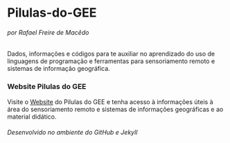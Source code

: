 # Pilulas-do-GEE

###### por Rafael Freire de Macêdo  
Dados, informações e códigos para te auxiliar no aprendizado do uso de linguagens de programação e ferramentas para sensoriamento remoto e sistemas de informação geográfica.  
### Website Pilulas do GEE  
Visite o [Website](https://rafaeldocmacedo.github.io/Pilulas-do-GEE) do Pilulas do GEE e tenha acesso à informações úteis à área do sensoriamento remoto e sistemas de informações geográficas e ao material didático.  
###### Desenvolvido no ambiente do GitHub e Jekyll
